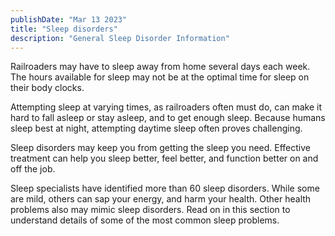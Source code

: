 ```yaml
---
publishDate: "Mar 13 2023"
title: "Sleep disorders"
description: "General Sleep Disorder Information"
---
```


Railroaders may have to sleep away from home several days each week. The hours available for sleep may not be at the optimal time for sleep on their body clocks.

Attempting sleep at varying times, as railroaders often must do, can make it hard to fall asleep or stay asleep, and to get enough sleep. Because humans sleep best at night, attempting daytime sleep often proves challenging.

Sleep disorders may keep you from getting the sleep you need. Effective treatment can help you sleep better, feel better, and function better on and off the job.

Sleep specialists have identified more than 60 sleep disorders. While some are mild, others can sap your energy, and harm your health. Other health problems also may mimic sleep disorders. Read on in this section to understand details of some of the most common sleep problems.